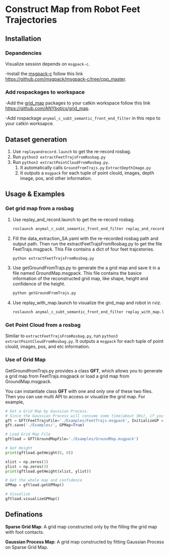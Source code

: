 # Construct Map from Robot Feet Trajectories

## Installation

### Depandencies
Visualize session depends on `msgpack-c`.

-Install the [msgpack-c](https://github.com/msgpack/msgpack-c/tree/cpp_master) follow this link https://github.com/msgpack/msgpack-c/tree/cpp_master.

### Add rospackages to workspace

-Add the [grid_map](https://github.com/ANYbotics/grid_map) packages to your catkin workspace follow this link https://github.com/ANYbotics/grid_map.


-Add rospackage `anymal_c_subt_semantic_front_end_filter` in this repo to your catkin worksapce.

## Dataset generation

1. Use `replayandrecord.launch` to get the re-record rosbag.
2. Run `python3 extractFeetTrajsFromRosbag.py`
3. Run `python3 extractPointCloudFromRosbag.py`. 
   1. It automatically calls `GroundfromTrajs.py` `ExtractDepthImage.py`
   2. It outputs a `msgpack` for each tuple of point clould, images, depth image, pos, and other information.


## Usage & Examples
### Get grid map from a rosbag

1. Use replay_and_record.launch to get the re-record rosbag. 
   
   ```bash
   roslaunch anymal_c_subt_semantic_front_end_filter replay_and_record.launch bagfile:='...' dumped_rosparameters:='...' path_map_darpa_tf_file:=~/SADocker/anymal_docker/anymal-darpa/map_darpa_transformation.txt robot:=chimera
   ```

2. Fill the data_extraction_SA.yaml with the re-recorded rosbag path and output path. Then run the extractFeetTrajsFromRosbag.py to get the file FeetTrajs.msgpack. This File contains a dict of four feet trajcetories. 
   
    ```bash
   python extractFeetTrajsFromRosbag.py
   ```

3. Use getGroundFromTrajs.py to generate the a grid map and save it in a file named GroundMap.msgpack. This file contains the basice information of the reconstructed grid map, like shape, height and confidence of the height.

    ```bash
   python getGroundFromTrajs.py
   ```

4. Use replay_with_map.launch to visualize the gird_map and robot in rviz.
   ```bash
   roslaunch anymal_c_subt_semantic_front_end_filter replay_with_map.launch bagfile:='...' dumped_rosparameters:='...' path_map_darpa_tf_file:=~/SADocker/anymal_docker/anymal-darpa/map_darpa_transformation.txt robot:=chimera map_file:='...'
   ```

### Get Point Cloud from a rosbag

Similar to `extractFeetTrajsFromRosbag.py`, run `python3 extractPointCloudFromRosbag.py`. It outputs a `msgpack` for each tuple of point clould, images, pos, and etc information.

### Use of Grid Map
GetGroundfromTrajs.py provides a class **GFT**, which allows you to generate a grid map from FeetTrajs.msgpack or load a grid map from GroundMap.msgpack. 

You can instantiate class **GFT** with one and only one of these two files. Then you can use multi API to access or visualize the grid map. For example, 

```python
# Get a Grid Map by Gaussian Process. 
# Since the Gaussian Process will consume some time(about 30s), if you only want to use a sparse grid map, you can also set InitializeGP = False and fit with Gaussian Process late by GFT::initializeGPMap().
gft = GFT(FeetTrajsFile='./Examples/FeetTrajs.msgpack', InitializeGP = True)
gft.save('./Examples/', GPMap=True)

# Load Grid Map File
gftload = GFT(GroundMapFile='./Examples/GroundMap.msgpack')

# Get Height
print(gftload.getHeight(0, 0))

xlist = np.zeros(3)
ylist = np.zeros(3)
print(gftload.getHeight(xlist, ylist))

# Get the whole map and confidence
GPMap = gftload.getGPMap()

# Visualize
gftload.visualizeGPMap()

```

## Definations

**Sparse Grid Map**: A grid map constructed only by the filling the grid map with foot contacts.

**Gaussian Process Map**: A grid map constructed by fitting Gaussian Process on Sparse Grid Map.